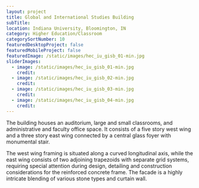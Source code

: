 ```yaml
---
layout: project
title: Global and International Studies Building
subTitle:
location: Indiana University, Bloomington, IN
category: Higher Education/Classroom
categorySortNumber: 10
featuredDesktopProject: false
featuredMobileProject: false
featuredImage: /static/images/hec_iu_gisb_01-min.jpg
sliderImages:
  - image: /static/images/hec_iu_gisb_01-min.jpg
    credit:
  - image: /static/images/hec_iu_gisb_02-min.jpg
    credit:
  - image: /static/images/hec_iu_gisb_03-min.jpg
    credit:
  - image: /static/images/hec_iu_gisb_04-min.jpg
    credit:
---
```

The building houses an auditorium, large and small classrooms, and administrative and faculty office space. It consists of a five story west wing and a three story east wing connected by a central glass foyer with monumental stair.

The west wing framing is situated along a curved longitudinal axis, while the east wing consists of two adjoining trapezoids with separate grid systems, requiring special attention during design, detailing and construction considerations for the reinforced concrete frame. The facade is a highly intricate blending of various stone types and curtain wall.





























